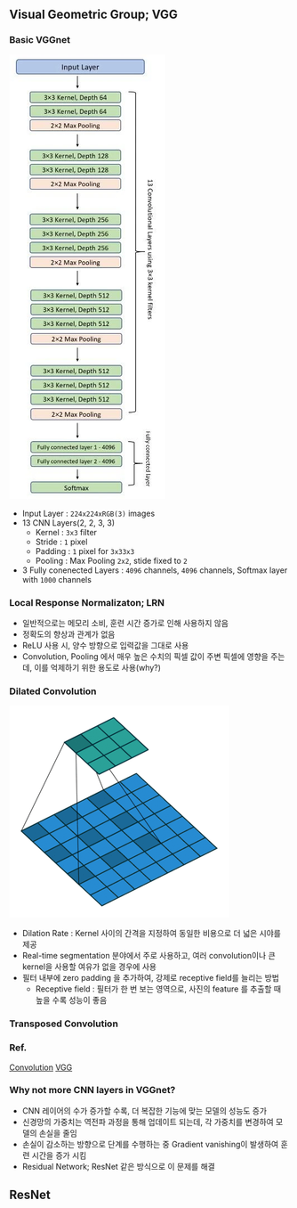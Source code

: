 ## Visual Geometric Group; VGG
### Basic VGGnet
![VGG-16-Architecture](../Attatched/Pasted%20image%2020240119163040.png)
- Input Layer : `224x224xRGB(3)` images
- 13 CNN Layers(2, 2, 3, 3)
	- Kernel : `3x3` filter
	- Stride : `1` pixel
	- Padding : `1` pixel for `3x33x3`
	- Pooling : Max Pooling `2x2`, stide fixed to `2`
- 3 Fully conenected Layers : `4096` channels, `4096` channels, Softmax layer with `1000` channels

### Local Response Normalizaton; LRN
- 일반적으로는 메모리 소비, 훈련 시간 증가로 인해 사용하지 않음
- 정확도의 향상과 관계가 없음
- ReLU 사용 시, 양수 방향으로 입력값을 그대로 사용
- Convolution, Pooling 에서 매우 높은 수치의 픽셀 값이 주변 픽셀에 영향을 주는데, 이를 억제하기 위한 용도로 사용(why?)

### Dilated Convolution
![Dilated_Conv](../Attatched/Pasted%20image%2020240119165019.png)
- Dilation Rate : Kernel 사이의 간격을 지정하여 동일한 비용으로 더 넓은 시야를 제공
- Real-time segmentation 분야에서 주로 사용하고, 여러 convolution이나 큰 kernel을 사용할 여유가 없을 경우에 사용
- 필터 내부에 zero padding 을 추가하여, 강제로 receptive field를 늘리는 방법
	- Receptive field : 필터가 한 번 보는 영역으로, 사진의 feature 를 추출할 때 높을 수록 성능이 좋음
### Transposed Convolution

### Ref.
[Convolution](https://zzsza.github.io/data/2018/02/23/introduction-convolution/)
[VGG](https://wikidocs.net/164796)

### Why not more CNN layers in VGGnet?
- CNN 레이어의 수가 증가할 수록, 더 복잡한 기능에 맞는 모델의 성능도 증가
- 신경망의 가중치는 역전파 과정을 통해 업데이트 되는데, 각 가중치를 변경하여 모델의 손실을 줄임
- 손실이 감소하는 방향으로 단계를 수행하는 중 Gradient vanishing이 발생하여 훈련 시간을 증가 시킴
- Residual Network; ResNet 같은 방식으로 이 문제를 해결

## ResNet
